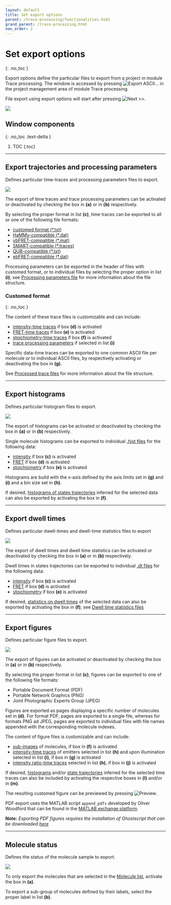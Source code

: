 ```yaml
---
layout: default
title: Set export options
parent: /trace-processing/functionalities.html
grand_parent: /trace-processing.html
nav_order: 2
---
```


# Set export options
{: .no_toc }

Export options define the particular files to export from a project in module Trace processing.
The window is accessed by pressing 
![Export ASCII...](../../assets/images/gui/TP-but-export-ascii-3p.png "Export ASCII...") in the project management area of module Trace processing.

File export using export options will start after pressing 
![Next >>](../../assets/images/gui/TP-but-next-supsup.png "Next >>").

<a href="../../assets/images/gui/TP-panel-sample-export.png"><img src="../../assets/images/gui/TP-panel-sample-export.png" style="max-width: 516px;"/></a>

## Window components
{: .no_toc .text-delta }

1. TOC
{:toc}


---

## Export trajectories and processing parameters

Defines particular time-traces and processing parameters files to export.

<a href="../../assets/images/gui/TP-panel-sample-export-traces.png"><img src="../../assets/images/gui/TP-panel-sample-export-traces.png" style="max-width: 235px;"/></a>

The export of time traces and trace processing parameters can be activated or deactivated by checking the box in **(a)** or in **(b)** respectively.

By selecting the proper format in list **(c)**, time traces can be exported to all or one of the following file formats:
- [customed format (*.txt)](#customed-format)
- [HaMMy-compatible (*.dat)](../../output-files/dat-hammy-traces)
- [vbFRET-compatible (*.mat)](../../output-files/mat-vbfret-traces)
- [SMART-compatible (*.traces)](../../output-files/traces-smart-traces)
- [QUB-compatible (*.txt)](../../output-files/txt-qub-processed-traces)
- [ebFRET-compatible (*.dat)](../../output-files/dat-ebfret-traces)

Processing parameters can be exported in the header of files with customed format, or to individual files by selecting the proper option in list **(i)**; see 
[Processing parameters file](../../output-files/log-processing-parameters.html) for more information about the file structure.

### Customed format
{: .no_toc }

The content of these trace files is customizable and can include:
* <u>intensity-time traces</u> if box **(d)** is activated
* <u>FRET-time traces</u> if box **(e)** is activated
* <u>stoichiometry-time traces</u> if box **(f)** is activated
* <u>trace processing parameters</u> if selected in list **(i)**

Specific data-time traces can be exported to one common ASCII file per molecule or to individual ASCII files, by respectively activating or deactivating the box in **(g)**.

See 
[Processed trace files](../../output-files/txt-processed-traces.html) for more information about the file structure.


---

## Export histograms

Defines particular histogram files to export.

<a href="../../assets/images/gui/TP-panel-sample-export-hist.png"><img src="../../assets/images/gui/TP-panel-sample-export-hist.png" style="max-width: 245px;"/></a>

The export of histograms can be activated or deactivated by checking the box in **(a)** or in **(b)** respectively.

Single molecule histograms can be exported to individual 
[.hist files](../../output-files/hist-histograms) for the following data:
* <u>intensity</u> if box **(c)** is activated
* <u>FRET</u> if box **(d)** is activated
* <u>stoichiometry</u> if box **(e)** is activated

Histograms are build with the x-axis defined by the axis limits set in **(g)** and **(i)** and a bin size set in **(h)**.

If desired, <u>histograms of states trajectories</u> inferred for the selected data can also be exported by activating the box in **(f)**.


---

## Export dwell times

Defines particular dwell-times and dwell-time statistics files to export

<a href="../../assets/images/gui/TP-panel-sample-export-dt.png"><img src="../../assets/images/gui/TP-panel-sample-export-dt.png" style="max-width: 235px;"/></a>

The export of dwell times and dwell time statistics can be activated or deactivated by checking the box in **(a)** or in **(b)** respectively.

Dwell times in states trajectories can be exported to individual 
[.dt files](../../output-files/dt-dwelltimes) for the following data:
* <u>intensity</u> if box **(c)** is activated
* <u>FRET</u> if box **(d)** is activated
* <u>stoichiometry</u> if box **(e)** is activated

If desired, <u>statistics on dwell times</u> of the selected data can also be exported by activating the box in **(f)**; see 
[Dwell time statistics files](../../output-files/kin-dwelltime-stats.html)


---

## Export figures

Defines particular figure files to export.

<a href="../../assets/images/gui/TP-panel-sample-export-figures.png"><img src="../../assets/images/gui/TP-panel-sample-export-figures.png" style="max-width: 245px;"/></a>

The export of figures can be activated or deactivated by checking the box in **(a)** or in **(b)** respectively.

By selecting the proper format in list **(c)**, figures can be exported to one of the following file formats:
- Portable Document Format (PDF)
- Portable Network Graphics (PNG)
- Joint Photographic Experts Group (JPEG)

Figures are exported as pages displaying a specific number of molecules set in **(d)**.
For format PDF, pages are exported to a single file, whereas for formats PNG ad JPEG, pages are exported to individual files with file names appended with the corresponding molecule indexes.

The content of figure files is customizable and can include:
- <u>sub-images</u> of molecules, if box in **(f)** is activated
- <u>intensity-time traces</u> of emitters selected in list **(h)** and upon illumination selected in list **(i)**, if box in **(g)** is activated
- <u>intensity ratio-time traces</u> selected in list **(h)**, if box in **(j)** is activated

If desired, <u>histograms</u> and/or <u>state trajectories</u> inferred for the selected time traces can also be included by activating the respective boxes in **(l)** and/or in **(m)**.

The resulting customed figure can be previewed by pressing 
![Preview](../../assets/images/gui/TP-but-preview.png "Preview").

PDF export uses the MATLAB script `append_pdfs` developed by Oliver Woodford that can be found in the 
[MATLAB exchange platform](https://www.mathworks.com/matlabcentral/fileexchange/31215-append_pdfs).

**Note:** *Exporting PDF figures requires the installation of Ghostscript that can be downloaded 
[here](https://www.ghostscript.com/)*

---

## Molecule status

Defines the status of the molecule sample to export.

<a href="../../assets/images/gui/TP-panel-sample-export-mol.png"><img src="../../assets/images/gui/TP-panel-sample-export-mol.png" style="max-width: 270px;"/></a>

To only export the molecules that are selected in the 
[Molecule list](../panels/panel-sample-management.html#molecule-list), activate the box in **(a)**.

To export a sub-group of molecules defined by their labels, select the proper label in list **(b)**.

